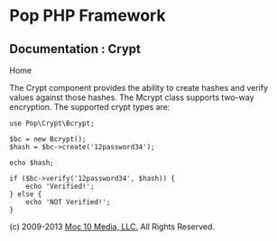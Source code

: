 Pop PHP Framework
=================

Documentation : Crypt
-----------------------

Home

The Crypt component provides the ability to create hashes and verify values against those hashes. The Mcrypt class supports two-way encryption. The supported crypt types are:

    use Pop\Crypt\Bcrypt;

    $bc = new Bcrypt();
    $hash = $bc->create('12password34');

    echo $hash;

    if ($bc->verify('12password34', $hash)) {
        echo 'Verified!';
    } else {
        echo 'NOT Verified!';
    }

\(c) 2009-2013 [Moc 10 Media, LLC.](http://www.moc10media.com) All
Rights Reserved.

